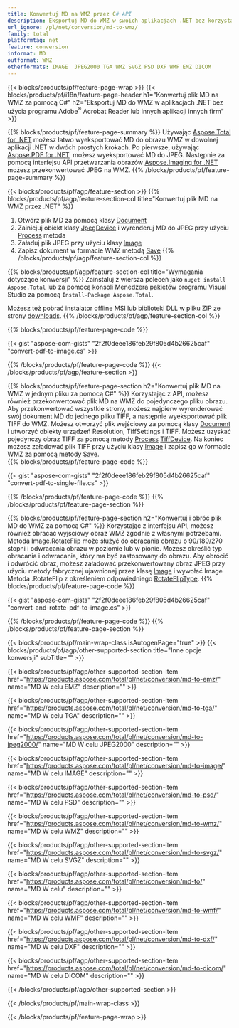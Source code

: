 ```yaml
---
title: Konwertuj MD na WMZ przez C# API
description: Eksportuj MD do WMZ w swoich aplikacjach .NET bez korzystania z aplikacji innych firm
url_ignore: /pl/net/conversion/md-to-wmz/
family: total
platformtag: net
feature: conversion
informat: MD
outformat: WMZ
otherformats: IMAGE  JPEG2000 TGA WMZ SVGZ PSD DXF WMF EMZ DICOM
---
```

{{< blocks/products/pf/feature-page-wrap >}}
{{< blocks/products/pf/i18n/feature-page-header h1="Konwertuj plik MD na WMZ za pomocą C#" h2="Eksportuj MD do WMZ w aplikacjach .NET bez użycia programu Adobe<sup>&reg;</sup> Acrobat Reader lub innych aplikacji innych firm" >}}

{{% blocks/products/pf/feature-page-summary %}}
Używając [Aspose.Total for .NET](https://products.aspose.com/total/net/) możesz łatwo wyeksportować MD do obrazu WMZ w dowolnej aplikacji .NET w dwóch prostych krokach. Po pierwsze, używając [Aspose.PDF for .NET](https://products.aspose.com/pdf/net/), możesz wyeksportować MD do JPEG. Następnie za pomocą interfejsu API przetwarzania obrazów [Aspose.Imaging for .NET](https://products.aspose.com/imaging/net/) możesz przekonwertować JPEG na WMZ.
{{% /blocks/products/pf/feature-page-summary  %}}

{{< blocks/products/pf/agp/feature-section >}}
{{% blocks/products/pf/agp/feature-section-col title="Konwertuj plik MD na WMZ przez .NET" %}}
1. Otwórz plik MD za pomocą klasy [Document](https://apireference.aspose.com/pdf/net/aspose.pdf/document)
2. Zainicjuj obiekt klasy [JpegDevice](https://apireference.aspose.com/pdf/net/aspose.pdf.devices/jpegdevice) i wyrenderuj MD do JPEG przy użyciu [Process](https://apireference.aspose.com/pdf/net/aspose.pdf.devices.pagedevice/process/methods/1) metoda
3. Załaduj plik JPEG przy użyciu klasy [Image](https://apireference.aspose.com/imaging/net/aspose.imaging/image)
4. Zapisz dokument w formacie WMZ metodą [Save](https://apireference.aspose.com/imaging/net/aspose.imaging.image/save/methods/4)
{{% /blocks/products/pf/agp/feature-section-col %}}

{{% blocks/products/pf/agp/feature-section-col title="Wymagania dotyczące konwersji" %}}
Zainstaluj z wiersza poleceń jako ```nuget install Aspose.Total``` lub za pomocą konsoli Menedżera pakietów programu Visual Studio za pomocą ```Install-Package Aspose.Total```.

Możesz też pobrać instalator offline MSI lub biblioteki DLL w pliku ZIP ze strony [downloads](https://downloads.aspose.com/total/net).
{{% /blocks/products/pf/agp/feature-section-col %}}

{{% blocks/products/pf/feature-page-code %}}

{{< gist "aspose-com-gists" "2f2f0deee186feb29f805d4b26625caf" "convert-pdf-to-image.cs" >}}


{{% /blocks/products/pf/feature-page-code %}}
{{< /blocks/products/pf/agp/feature-section >}}

{{% blocks/products/pf/feature-page-section  h2="Konwertuj plik MD na WMZ w jednym pliku za pomocą C#" %}}
Korzystając z API, możesz również przekonwertować plik MD na WMZ do pojedynczego pliku obrazu. Aby przekonwertować wszystkie strony, możesz najpierw wyrenderować swój dokument MD do jednego pliku TIFF, a następnie wyeksportować plik TIFF do WMZ. Możesz otworzyć plik wejściowy za pomocą klasy [Document](https://apireference.aspose.com/pdf/net/aspose.pdf/document) i utworzyć obiekty urządzeń Resolution, TiffSettings i TIFF. Możesz uzyskać pojedynczy obraz TIFF za pomocą metody [Process](https://apireference.aspose.com/pdf/net/aspose.pdf.devices.documentdevice/process/methods/3) [TiffDevice](https://apireference.aspose.com/pdf/net/aspose.pdf.devices/tiffdevice). Na koniec możesz załadować plik TIFF przy użyciu klasy [Image](https://apireference.aspose.com/imaging/net/aspose.imaging/image)
i zapisz go w formacie WMZ za pomocą metody [Save](https://apireference.aspose.com/imaging/net/aspose.imaging.image/save/methods/4).  
{{% blocks/products/pf/feature-page-code %}}

{{< gist "aspose-com-gists" "2f2f0deee186feb29f805d4b26625caf" "convert-pdf-to-single-file.cs" >}}

{{% /blocks/products/pf/feature-page-code  %}}
{{% /blocks/products/pf/feature-page-section %}}

{{% blocks/products/pf/feature-page-section  h2="Konwertuj i obróć plik MD do WMZ za pomocą C#" %}}
Korzystając z interfejsu API, możesz również obracać wyjściowy obraz WMZ zgodnie z własnymi potrzebami. Metoda Image.RotateFlip może służyć do obracania obrazu o 90/180/270 stopni i odwracania obrazu w poziomie lub w pionie. Możesz określić typ obracania i odwracania, który ma być zastosowany do obrazu. Aby obrócić i odwrócić obraz, możesz załadować przekonwertowany obraz JPEG przy użyciu metody fabrycznej ujawnionej przez klasę [Image](https://apireference.aspose.com/imaging/net/aspose.imaging/image) i wywołać Image Metoda .RotateFlip z określeniem odpowiedniego [RotateFlipType](https://apireference.aspose.com/imaging/net/aspose.imaging/rotatefliptype). 
{{% blocks/products/pf/feature-page-code %}}

{{< gist "aspose-com-gists" "2f2f0deee186feb29f805d4b26625caf" "convert-and-rotate-pdf-to-image.cs" >}}

{{% /blocks/products/pf/feature-page-code  %}}
{{% /blocks/products/pf/feature-page-section %}}

{{< blocks/products/pf/main-wrap-class isAutogenPage="true" >}}
{{< blocks/products/pf/agp/other-supported-section title="Inne opcje konwersji" subTitle="" >}}

{{< blocks/products/pf/agp/other-supported-section-item href="https://products.aspose.com/total/pl/net/conversion/md-to-emz/" name="MD W celu EMZ" description="" >}}

{{< blocks/products/pf/agp/other-supported-section-item href="https://products.aspose.com/total/pl/net/conversion/md-to-tga/" name="MD W celu TGA" description="" >}}

{{< blocks/products/pf/agp/other-supported-section-item href="https://products.aspose.com/total/pl/net/conversion/md-to-jpeg2000/" name="MD W celu JPEG2000" description="" >}}

{{< blocks/products/pf/agp/other-supported-section-item href="https://products.aspose.com/total/pl/net/conversion/md-to-image/" name="MD W celu IMAGE" description="" >}}

{{< blocks/products/pf/agp/other-supported-section-item href="https://products.aspose.com/total/pl/net/conversion/md-to-psd/" name="MD W celu PSD" description="" >}}

{{< blocks/products/pf/agp/other-supported-section-item href="https://products.aspose.com/total/pl/net/conversion/md-to-wmz/" name="MD W celu WMZ" description="" >}}

{{< blocks/products/pf/agp/other-supported-section-item href="https://products.aspose.com/total/pl/net/conversion/md-to-svgz/" name="MD W celu SVGZ" description="" >}}

{{< blocks/products/pf/agp/other-supported-section-item href="https://products.aspose.com/total/pl/net/conversion/md-to/" name="MD W celu" description="" >}}

{{< blocks/products/pf/agp/other-supported-section-item href="https://products.aspose.com/total/pl/net/conversion/md-to-wmf/" name="MD W celu WMF" description="" >}}

{{< blocks/products/pf/agp/other-supported-section-item href="https://products.aspose.com/total/pl/net/conversion/md-to-dxf/" name="MD W celu DXF" description="" >}}

{{< blocks/products/pf/agp/other-supported-section-item href="https://products.aspose.com/total/pl/net/conversion/md-to-dicom/" name="MD W celu DICOM" description="" >}}



{{< /blocks/products/pf/agp/other-supported-section >}}

{{< /blocks/products/pf/main-wrap-class >}}

{{< /blocks/products/pf/feature-page-wrap >}}